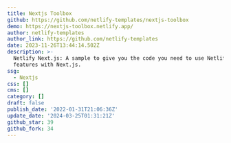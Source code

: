 ```yaml
---
title: Nextjs Toolbox
github: https://github.com/netlify-templates/nextjs-toolbox
demo: https://nextjs-toolbox.netlify.app/
author: netlify-templates
author_link: https://github.com/netlify-templates
date: 2023-11-26T13:44:14.502Z
description: >-
  Netlify Next.js: A sample to give you the code you need to use Netlify
  features with Next.js.
ssg:
  - Nextjs
css: []
cms: []
category: []
draft: false
publish_date: '2022-01-31T21:06:36Z'
update_date: '2024-03-25T01:31:21Z'
github_star: 39
github_fork: 34
---
```

